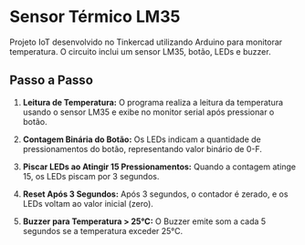# Sensor Térmico LM35
Projeto IoT desenvolvido no Tinkercad utilizando Arduino para monitorar temperatura. O circuito inclui um sensor LM35, botão, LEDs e buzzer.

## Passo a Passo

1. **Leitura de Temperatura:**
    O programa realiza a leitura da temperatura usando o sensor LM35 e exibe no monitor serial após pressionar o botão.

2. **Contagem Binária do Botão:**
    Os LEDs indicam a quantidade de pressionamentos do botão, representando valor binário de 0-F.

3. **Piscar LEDs ao Atingir 15 Pressionamentos:**
    Quando a contagem atinge 15, os LEDs piscam por 3 segundos.

4. **Reset Após 3 Segundos:**
    Após 3 segundos, o contador é zerado, e os LEDs voltam ao valor inicial (zero).

5. **Buzzer para Temperatura > 25°C:**
    O Buzzer emite som a cada 5 segundos se a temperatura exceder 25°C.
